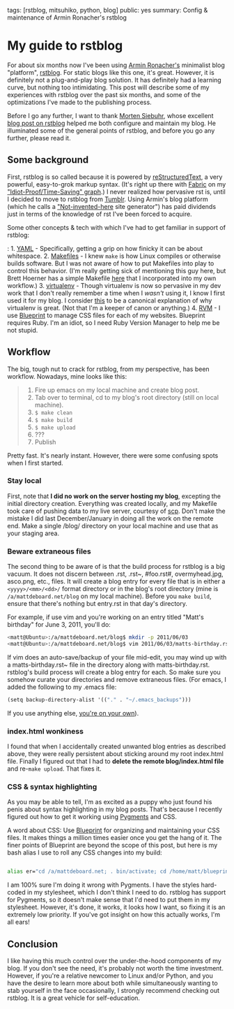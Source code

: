 tags: [rstblog, mitsuhiko, python, blog]
public: yes
summary: Config & maintenance of Armin Ronacher's rstblog

My guide to rstblog
===================

For about six months now I've been using [Armin Ronacher's](http://lucumr.pocoo.org/) minimalist blog "platform", [rstblog](https://github.com/mitsuhiko/rstblog). For static blogs like this one, it's great. However, it is definitely not a plug-and-play blog solution. It has definitely had a learning curve, but nothing too intimidating. This post will describe some of my experiences with rstblog over the past six months, and some of the optimizations I've made to the publishing process.

Before I go any further, I want to thank [Morten Siebuhr](http://sbhr.dk), whose excellent [blog post on rstblog](http://sbhr.dk/2010/11/30/using_rstblog/) helped me both configure and maintain my blog. He illuminated some of the general points of rstblog, and before you go any further, please read it.

Some background
---------------

First, rstblog is so called because it is powered by [reStructuredText](http://docutils.sourceforge.net/rst.html), a very powerful, easy-to-grok markup syntax. (It's right up there with [Fabric](http://fabfile.org/) on my ["Idiot-Proof/Time-Saving" graph](http://mattdeboard.net/static/GRAPH.png).) I never realized how pervasive rst is, until I decided to move to rstblog from [Tumblr](http://tumblr.com). Using Armin's blog platform (which he calls a ["Not-invented-here](http://en.wikipedia.org/wiki/Not_Invented_Here) site generator") has paid dividends just in terms of the knowledge of rst I've been forced to acquire.

Some other concepts & tech with which I've had to get familiar in support of rstblog:

:   1.  [YAML](http://www.yaml.org/spec/1.2/spec.html) - Specifically, getting a grip on how finicky it can be about whitespace.
    2.  [Makefiles](http://linuxdevcenter.com/pub/a/linux/2002/01/31/make_intro.html) - I knew `make` is how Linux compiles or otherwise builds software. But I was not aware of how to put Makefiles into play to control this behavior. (I'm really getting sick of mentioning this guy here, but Brett Hoerner has a simple Makefile [here](https://github.com/bretthoerner/bretthoerner.com/blob/master/Makefile) that I incorporated into my own workflow.)
    3.  [virtualenv](http://pypi.python.org/pypi/virtualenv) - Though virtualenv is now so pervasive in my dev work that I don't really remember a time when I *wasn't* using it, I know I first used it for my blog. I consider [this](http://www.clemesha.org/blog/modern-python-hacker-tools-virtualenv-fabric-pip) to be a canonical explanation of why virtualenv is great. (Not that I'm a keeper of canon or anything.)
    4.  [RVM](https://rvm.beginrescueend.com/) - I use [Blueprint](http://blueprintcss.org) to manage CSS files for each of my websites. Blueprint requires Ruby. I'm an idiot, so I need Ruby Version Manager to help me be not stupid.

Workflow
--------

The big, tough nut to crack for rstblog, from my perspective, has been workflow. Nowadays, mine looks like this:

> 1.  Fire up emacs on my local machine and create blog post.
> 2.  Tab over to terminal, cd to my blog's root directory (still on local machine).
> 3.  `$ make clean`
> 4.  `$ make build`
> 5.  `$ make upload`
> 6.  ???
> 7.  Publish

Pretty fast. It's nearly instant. However, there were some confusing spots when I first started.

### Stay local

First, note that **I did no work on the server hosting my blog**, excepting the initial directory creation. Everything was created locally, and my Makefile took care of pushing data to my live server, courtesy of [scp](http://linux.die.net/man/1/scp). Don't make the mistake I did last December/January in doing all the work on the remote end. Make a single /blog/ directory on your local machine and use that as your staging area.

### Beware extraneous files

The second thing to be aware of is that the build process for rstblog is a big vacuum. It does not discern between .rst, .rst~, #foo.rst#, overmyhead.jpg, asco.png, etc., files. It will create a blog entry for every file that is in either a `<yyyy>/<mm>/<dd>/` format directory or in the blog's root directory (mine is `/a/mattdeboard.net/blog` on my local machine). Before you `make build`, ensure that there's nothing but entry.rst in that day's directory.

For example, if use vim and you're working on an entry titled "Matt's birthday" for June 3, 2011, you'll do:

```bash
<matt@Ubuntu>:/a/mattdeboard.net/blog$ mkdir -p 2011/06/03
<matt@Ubuntu>:/a/mattdeboard.net/blog$ vim 2011/06/03/matts-birthday.rst
```

If vim does an auto-save/backup of your file mid-edit, you may wind up with a matts-birthday.rst~ file in the directory along with matts-birthday.rst. rstblog's build process will create a blog entry for each. So make sure you somehow curate your directories and remove extraneous files. (For emacs, I added the following to my .emacs file:

```clj
(setq backup-directory-alist '(("." . "~/.emacs_backups")))
```

If you use anything else, [you're on your own](http://google.com)).

### index.html wonkiness

I found that when I accidentally created unwanted blog entries as described above, they were really persistent about sticking around my root index.html file. Finally I figured out that I had to **delete the remote blog/index.html file** and re-`make upload`. That fixes it.

### CSS & syntax highlighting

As you may be able to tell, I'm as excited as a puppy who just found his penis about syntax highlighting in my blog posts. That's because I recently figured out how to get it working using [Pygments](http://pygments.org/docs/quickstart/) and CSS.

A word about CSS: Use [Blueprint](http://blueprintcss.org) for organizing and maintaining your CSS files. It makes things a million times easier once you get the hang of it. The finer points of Blueprint are beyond the scope of this post, but here is my bash alias I use to roll any CSS changes into my build:

```bash

alias er="cd /a/mattdeboard.net; . bin/activate; cd /home/matt/blueprint/lib/; ruby compress.rb -p blog; cd /a/mattdeboard.net/blog; make clean; make build"
```

I am 100% sure I'm doing it wrong with Pygments. I have the styles hard-coded in my stylesheet, which I don't think I need to do. rstblog has support for Pygments, so it doesn't make sense that I'd need to put them in my stylesheet. However, it's done, it works, it looks how I want, so fixing it is an extremely low priority. If you've got insight on how this actually works, I'm all ears!

Conclusion
----------

I like having this much control over the under-the-hood components of my blog. If you don't see the need, it's probably not worth the time investment. However, if you're a relative newcomer to Linux and/or Python, and you have the desire to learn more about both while simultaneously wanting to stab yourself in the face occasionally, I strongly recommend checking out rstblog. It is a great vehicle for self-education.
